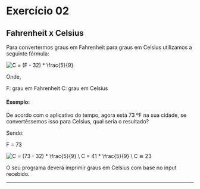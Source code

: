 # Exercício 02

## Fahrenheit x Celsius

Para convertermos graus em Fahrenheit para graus em Celsius utilizamos a seguinte fórmula:

![C = (F - 32) * \frac{5}{9}](https://i.imgur.com/BkioL5L.png)

Onde,

F: grau em Fahrenheit
C: grau em Celsius

#### Exemplo:

De acordo com o aplicativo do tempo, agora está 73 ºF na sua cidade, se convertêssemos isso para Celsius, qual seria o resultado?

Sendo:

F = 73

![C = (73 - 32) * \frac{5}{9} \ C = 41 * \frac{5}{9} \ C ≅ 23](https://i.imgur.com/ZP8YxZc.png)

O seu programa deverá imprimir graus em Celsius com base no input recebido.

---